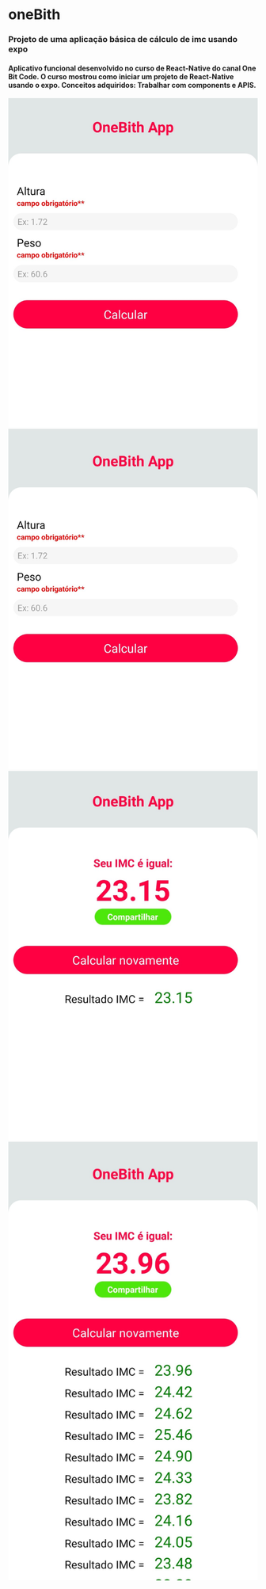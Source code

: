 # oneBith

### Projeto de uma aplicação básica de cálculo de imc usando expo 
#### Aplicativo funcional desenvolvido no curso de React-Native do canal One Bit Code. O curso mostrou como iniciar um projeto de React-Native usando o expo. Conceitos adquiridos: Trabalhar com components e APIS.

![alt text](imagens/1.jpg)
![alt text](imagens/3.jpg)
![alt text](imagens/2.jpg)
![alt text](imagens/4.jpg)
